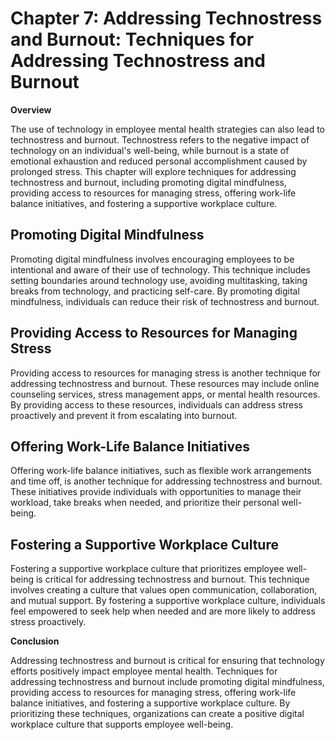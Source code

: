 Chapter 7: Addressing Technostress and Burnout: Techniques for Addressing Technostress and Burnout
==================================================================================================

**Overview**

The use of technology in employee mental health strategies can also lead to technostress and burnout. Technostress refers to the negative impact of technology on an individual's well-being, while burnout is a state of emotional exhaustion and reduced personal accomplishment caused by prolonged stress. This chapter will explore techniques for addressing technostress and burnout, including promoting digital mindfulness, providing access to resources for managing stress, offering work-life balance initiatives, and fostering a supportive workplace culture.

Promoting Digital Mindfulness
-----------------------------

Promoting digital mindfulness involves encouraging employees to be intentional and aware of their use of technology. This technique includes setting boundaries around technology use, avoiding multitasking, taking breaks from technology, and practicing self-care. By promoting digital mindfulness, individuals can reduce their risk of technostress and burnout.

Providing Access to Resources for Managing Stress
-------------------------------------------------

Providing access to resources for managing stress is another technique for addressing technostress and burnout. These resources may include online counseling services, stress management apps, or mental health resources. By providing access to these resources, individuals can address stress proactively and prevent it from escalating into burnout.

Offering Work-Life Balance Initiatives
--------------------------------------

Offering work-life balance initiatives, such as flexible work arrangements and time off, is another technique for addressing technostress and burnout. These initiatives provide individuals with opportunities to manage their workload, take breaks when needed, and prioritize their personal well-being.

Fostering a Supportive Workplace Culture
----------------------------------------

Fostering a supportive workplace culture that prioritizes employee well-being is critical for addressing technostress and burnout. This technique involves creating a culture that values open communication, collaboration, and mutual support. By fostering a supportive workplace culture, individuals feel empowered to seek help when needed and are more likely to address stress proactively.

**Conclusion**

Addressing technostress and burnout is critical for ensuring that technology efforts positively impact employee mental health. Techniques for addressing technostress and burnout include promoting digital mindfulness, providing access to resources for managing stress, offering work-life balance initiatives, and fostering a supportive workplace culture. By prioritizing these techniques, organizations can create a positive digital workplace culture that supports employee well-being.
